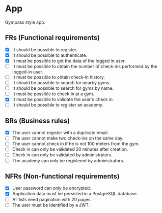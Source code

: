# App

Gympass style app.

## FRs (Functional requirements)

- [x] It should be possible to register.
- [x] It should be possible to authenticate.
- [x] It must be possible to get the data of the logged in user.
- [ ] It must be possible to obtain the number of check-ins performed by the logged-in user.
- [ ] It must be possible to obtain check-in history.
- [ ] It should be possible to search for nearby gyms.
- [ ] It should be possible to search for gyms by name.
- [ ] It must be possible to check in at a gym.
- [x] It must be possible to validate the user's check in.
- [ ] It should be possible to register an academy.

## BRs (Business rules)

- [x] The user cannot register with a duplicate email.
- [ ] The user cannot make two check-ins on the same day.
- [ ] The user cannot check in if he is not 100 meters from the gym.
- [ ] Check in can only be validated 20 minutes after creation.
- [ ] Check in can only be validated by administrators.
- [ ] The academy can only be registered by administrators.

## NFRs (Non-functional requirements)

- [x] User password can only be encrypted.
- [x] Application data must be persisted in a PostgreSQL database.
- [ ] All lists need pagination with 20 pages.
- [ ] The user must be identified by a JWT.